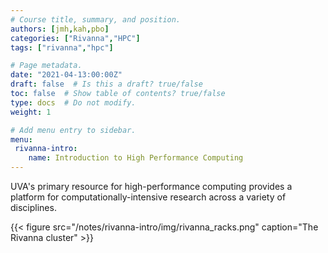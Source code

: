 ```yaml
---
# Course title, summary, and position.
authors: [jmh,kah,pbo]
categories: ["Rivanna","HPC"]
tags: ["rivanna","hpc"]

# Page metadata.
date: "2021-04-13:00:00Z"
draft: false  # Is this a draft? true/false
toc: false  # Show table of contents? true/false
type: docs  # Do not modify.
weight: 1

# Add menu entry to sidebar.
menu:
 rivanna-intro:
    name: Introduction to High Performance Computing
---
```


UVA's primary resource for high\-performance computing provides a platform for computationally-intensive research across a variety of disciplines. 

{{< figure src="/notes/rivanna-intro/img/rivanna_racks.png" caption="The Rivanna cluster" >}}


